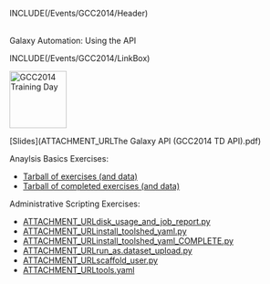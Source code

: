 INCLUDE(/Events/GCC2014/Header)
<br /><br />

<div class="title">Galaxy Automation: Using the API</div>

INCLUDE(/Events/GCC2014/LinkBox)

<div class='right'> <a href='/Events/GCC2014/TrainingDay.md'><img src='/Images/Logos/GCC2014TrainingDayLogoSquare.png' alt='GCC2014 Training Day' width="100" /></a></div>


[Slides](ATTACHMENT_URLThe Galaxy API (GCC2014 TD API).pdf)
 
Anaylsis Basics Exercises:
* [Tarball of exercises (and data)](ATTACHMENT_URLapi-scripts.exercises.tar.gz)
* [Tarball of completed exercises (and data)](ATTACHMENT_URLapi-scripts.completed.tar.gz)

Administrative Scripting Exercises:

* [ATTACHMENT_URLdisk_usage_and_job_report.py](ATTACHMENT_URLdisk_usage_and_job_report.py)
* [ATTACHMENT_URLinstall_toolshed_yaml.py](ATTACHMENT_URLinstall_toolshed_yaml.py)
* [ATTACHMENT_URLinstall_toolshed_yaml_COMPLETE.py](ATTACHMENT_URLinstall_toolshed_yaml_COMPLETE.py)
* [ATTACHMENT_URLrun_as.dataset_upload.py](ATTACHMENT_URLrun_as.dataset_upload.py)
* [ATTACHMENT_URLscaffold_user.py](ATTACHMENT_URLscaffold_user.py)
* [ATTACHMENT_URLtools.yaml](ATTACHMENT_URLtools.yaml)

